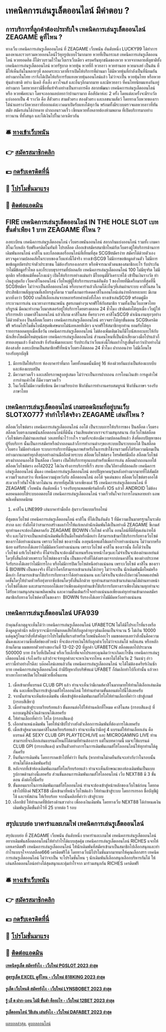 # เทคนิคการเล่นรูเล็ตออนไลน์ มีคำตอบ ?
## การบริการที่ลูกค้าต้องประทับใจ เทคนิคการเล่นรูเล็ตออนไลน์ ZEAGAME ดูที่ไหน ?
ทางเว็บ เทคนิคการเล่นรูเล็ตออนไลน์ ที่ ZEAGAME เว็บพนัน อันดับหนึ่ง LUCKY99 ได้ทำการมองหาและรวบรวมหวยออนไลน์ไว้ทุกรูปแบบไว้มากมาย หวยที่เป็นกระแส เทคนิคการเล่นรูเล็ตออนไลน์ หวยยอดฮิต ก็ได้รวบรวมไว้ในเว็บเราเว็บเดียว ครบครันทุกชนิดของหวย หวยจากหลายสัญชาติทั้ง เทคนิคการเล่นรูเล็ตออนไลน์ หวยรัฐบาล หวยหุ้น หวยยี่กี หวยลาว หวยฮานอย หวยมาเลย์ เป็นต้น ที่มีให้เห็นกันในหลายๆที่ ตลอดระยะเวลาที่เราเปิดให้บริการที่ผ่านมา ได้มีหวยหุ้นที่กำลังเป็นที่นิยมกันอย่างมากในไทย เราจึงได้เปิดให้บริการรับแทงหวยหุ้นออนไลน์แล้ว ไม่ว่าจะเป็น หวยหุ้นไทย หรือหวยหุ้นต่างชาติ อย่าง นิเคอิ ฮั่งเส็ง ดาวโจนส์ และอื่นๆอีกมากมาย และมีหวยลาว ที่คนไทยนิยมแทงกันอยู่อย่างมาก โดยหวยลาวมีชื่อที่แท้จริงอย่างเป็นทางการคือ สลากพัฒนา เทคนิคการเล่นรูเล็ตออนไลน์ หรือ หวยพัดทะนา โดยจะออกผลบ่อยกว่าบ้านเรามาก คือสัปดาห์ละ 2 ครั้ง โดยแต่ละครั้งจะมีรางวัลแบ่งออกเป็น 4 รางวัล คือ สี่ตัวตรง สามตัวตรง สองตัวตรง และเลขนามสัตว์ โดยทางเว็บหวยของเราได้นำผลรางวัลหวยลาวที่ออกแต่ละงวดมาเปิดรับแทงได้ทุกวัน พร้อมทั้งมีระบบตรวจผลหวยลาวที่ทันสมัย สมัครเล่นได้ง่ายดาย ฝากถอนรวดเร็ว เซียนหวยทั้งหลายต้องห้ามพลาด ที่เปิดบริการมาอย่างยาวนาน ที่ทั้งสนุก และได้เงินไปในเวลาเดียวกัน

## 🛎 [ทางเข้าเว็บพนัน](https://bit.ly/3SdLNi2)
## 👉 [สมัครสมาชิกคลิก](https://bit.ly/3SdLNi2)
## 💵 [กดรับเครดิตที่นี่](https://bit.ly/3dyRKHj)
## 👑 [โปรโมชั่นมาแรง](https://bit.ly/3dyRKHj)
## 📱 [ติดต่อแอดมิน](https://bit.ly/3dyRKHj)

## FIRE เทคนิคการเล่นรูเล็ตออนไลน์ IN THE HOLE SLOT เบทขั้นต่ำเพียง 1 บาท ZEAGAME ที่ไหน ?
ลงทะเบียน เทคนิคการเล่นรูเล็ตออนไลน์ เว็บตรงพนันออนไลน์ สลากกินแบ่งออนไลน์ รวมทั้ง เกมคาสิโนเว็บหลัก รับฟรีเครดิตในทันที โปรสล็อต
เลือกเข้าสมัครสมาชิกใหม่กับเว็บตรงผู้ให้บริการด้านการเดิมพันออนไลน์ คาสิโน และก็ลอตเตอรี่ออนไลน์ที่เยี่ยมที่สุด SCG9สมัครง่าย สมัครได้ด้วยตัวเอง ตรวจดูความปลอดภัยในระบบของเว็บแห่งนี้ได้จริง ทางเข้าSCG9 ไม่มีการขอข้อมูลส่วนตัว ไม่มีการขอข้อมูลบัตรประจำตัวประชาชน ไม่ต้องรับรองเอกสาร หรือพิจารณาตัวตนของสมาชิกอะไร รับประกันว่าไม่มีข้อมูลรั่วไหล และก็ระบบธุรกรรมที่ปลอดภัย เทคนิคการเล่นรูเล็ตออนไลน์ 100 ไม่มีทุจริต ไม่มีตุกติก หรือข้อแม้ที่คดโกงแน่ๆ เปิดให้บริการอย่างแม่นยำ มีใบอนุมัติวิเคราะห์ได้
เข้าปั้นเงินรางวัล ทำเงินสูงสุดกับ เว็บคาสิโนออนไลน์ เว็บใหญ่ผู้ให้บริการแบรนด์อันดับ 1 ของไทยที่มีเครือมากที่สุดที่นี้ SCG9สมัคร ไม่ว่าจะเป็นสล็อตออนไลน์ หรือบาคาร่าแล้วก็เกมโต๊ะอื่นๆที่เล่นผ่านระบบ คาสิโนสด ในประสิทธิภาพสัญญาณที่เสถียรสูงก็ตาม รวมทั้งเกมอาร์เคดคาสิโนออนไลน์เล่นง่ายอีกเยอะแยะ มีเกมมากยิ่งกว่า 5000 เกมให้เลือกเล่นจากหลายร้อยค่ายดังทั้งโลก ทางเข้าเล่นSCG9 พร้อมคู่มือกระบวนการเล่น แนวทางการชนะพนัน สูตรเกมต่างๆแจกฟรีให้กับสมาชิก รวมทั้งเป็นเว็บภาษาไทยบริบูรณ์ มีคณะทำงานเว็บมาสเตอร์อยู่ให้บริการโดยตรงตลอด 24 ชั่วโมง เข้าติดต่อได้ทุกเมื่อ
เว็บผู้ให้บริการหลัก เกมคาสิโนออนไลน์ แล้วก็เกม คาสิโนสด ที่ครบวงจร คาสิโนSCG9 ดำเนินงานทุกๆอย่างได้ด้วยตัวเอง ปั่นสล็อตเว็บตรง เทคนิคการเล่นรูเล็ตออนไลน์ ตรวจตราได้ทุกขั้นตอน SCG9เครดิตฟรี พร้อมโปรโมชั่นโบนัสสุดพิเศษมากไม่น้อยเลยทีเดียว แจกฟรีให้สมาชิกทุกท่าน ยอมรับได้ทุกรายการตลอดทุกเมื่อเชื่อวัน เทคนิคการเล่นรูเล็ตออนไลน์ ไม่ต้องเพิ่มเติมเงินก็มีโบนัสเยอะแยะให้กับนักเสี่ยงโชคมือใหม่ทุนน้อย เทคนิคการเล่นรูเล็ตออนไลน์ ส่วนคนไหนที่เป็นนักเสี่ยงดวงมือโปรแล้วก็สายลงทุนแล้ว ยิ่งฝากเข้า ยิ่งรับเพิ่มเยอะแยะ รับประกันว่าเว็บแห่งนี้ให้ผลกำไรสูงขึ้นยิ่งกว่าเป้าอย่างไม่ต้องสงสัย ลงทะเบียนเป็นสมาชิกฟรีที่หน้าเว็บตรงได้ตลอด 24 ชั่วโมง ฝากถอนง่าย ไม่มีเงื่อนไข รองรับทุกบัญชี
1. มีการเปิดให้บริการ ห้องบาคาร่าที่มาก โดยทั้งหมดนั้นมีอยู่ 16 ห้องด้วยกันแบ่งเป็นห้องแบบบีบ และห้องแบบสปิน
2. มีความรวดเร็ว และเสถียรภาพสูงอยู่เสมอ ไม่ว่าจะเป็นการฝากถอน การโอนเงินเข้า การดูเค้าไพ่ การอ่านเค้าไพ่ ก็มีความรวดเร็ว
3. ในเว็บนี้ไม่มีความซับซ้อน มีความเรียบง่าย ฟังก์ชันการทำงานครบสมบูรณ์ ฟังก์ชันภาษา รองรับภาษาไทย

## เทคนิคการเล่นรูเล็ตออนไลน์ เกมยอดนิยมที่อยู่บนเว็บ SLOTXO777 ทำกำไรได้จริงว ZEAGAME เล่นที่ไหน ?
สล็อตเว็บไซต์ตรง เทคนิคการเล่นรูเล็ตออนไลน์ ออโต้ เป็นระบบการให้บริการของ ปั่นสล็อต เว็บตรง สล็อตเว็บตรงเกมพนันสล็อตออนไลน์ที่ดีนั้น เว้นเสียแต่พวกเราจะร่วมสนุกสนาน กับเว็บไซต์สล็อต เว็บไซต์ตรงไม่ผ่านเอเย่นต์ วอเลทที่น่าไว้วางใจ รวมทั้งจะต้องมีความปลอดภัยแล้ว สิ่งที่ตอบปัญหาของผู้รับบริการ นั้นเป็นการสมัครหรือฝากถอนแล้วก็การทำงานต่างๆของระบบเป็นระบบออโต้ ปั่นสล็อต เว็บตรง ไม่มีอย่างน้อย ระบบการบริการที่มีคุณภาพสำหรับในการเข้าใช้งานรวมทั้งได้รับความนิยมเป็นอย่างมากแถมทำทุกสิ่งทุกอย่างผ่านมือถือด้วยระบบ สล็อตเว็บไซต์ตรง โทรศัพท์มือถือ สล็อตเว็บไซต์ตรงฝากถอนออโต้ ปั่นสล็อต เว็บตรง เปิดให้บริการทุกแบบสำหรับเพื่อการเล่น สล็อตฝากถอนออโต้ สล็อตเว็บไซต์ตรง ออโต้2022 ได้เงินจริงการบริการที่เร็ว สบาย เป็นวิถีทางที่ปลอดภัย เทคนิคการเล่นรูเล็ตออนไลน์ มั่นคง เทคนิคการเล่นรูเล็ตออนไลน์ ตอบปัญหาคนรุ่นหลังอย่างมากมายที่ได้สัมผัสความเร็วแสงสว่าง ที่เหนือความมุ่งหวังกับ สล็อตออนไลน์ ออโต้ จุดเด่นของ สล็อตเว็บไซต์ตรงออโต้ สะดวกเร็วทันใจใช้เวลาไม่นาน สบายที่สุดใช้เวลาเพียงแค่ 15 เทคนิคการเล่นรูเล็ตออนไลน์ ที่ ZEAGAME เว็บพนัน อันดับหนึ่ง วิ รองรับทุกแพลตฟอร์มอีกทั้ง IOS แล้วก็ ANDROID ไม่ต้องคอยคนตอบใช้ระบบออตอบโต้ เทคนิคการเล่นรูเล็ตออนไลน์ รวดเร็วทันใจกว่าการโอนหลายเท่า แอพพลิเคชั่นยอดนิยม
1. คาสิโน LINE999 เล่นบาคาร่ามือถือ ลุ้นรางวัลแบบเรียลไทม์

ที่สุดขอเว็บไซต์ เทคนิคการเล่นรูเล็ตออนไลน์ คาสิโน ที่ได้เป็นอันดับ 1 ที่มีความเป็นมาตรฐานในระดับสากล และ ยังถือได้ว่าสามารถสร้างผลกำไรให้แก่เหกล่านักเดิมพันได้เป็นอย่างดี ZEAGAME ซีเกมส์ ทุกท่านคงจะต้องไม่พลาดกับ ZEAGAME BIOWIN เว็บไซต์ คาสิโน ออนไลน์ที่ดีที่สุดเล่นง่ายได้จริง และไม่ว่าจะเป็นเหล่านักเดิมพันที่เป็นมือใหม่หรือมือเก่า ก็สามารถเข้ามาใช้บริการกับทางเว็บไซต์ของเราได้อย่างแน่นอน เพราะเว็บไซต์ ของเรานั้น ลงทุนน้อยแต่ได้ผลกำไรอย่างแน่นอน ไม่ว่ามากหรือน้อย แต่รับรองได้เลยว่าไม่มีผิดหวังอย่างแน่นอน เพราะเว็บไซต์ คาสิโน ของเรานั้น ถือได้ว่าเป็นเว็บไซต์ แท้เว็บไซต์จริง ที่ไม่จำเป็นจะต้องมีตัวแทนหรือนายหน้าใดๆและไม่จำเป็นจะต้องผ่านเอเย่นต์ใดๆทั้งสิ้นอีกด้วยเพราะเว็บไซต์ของเรานั้น เป็นของจริงที่ได้ส่งตรงมาจากบ่อนคาสิโน ของต่างประเทศ จึงรับรองได้เลยว่าไม่มีการโกง หรือไม่มีการปิดเว็บไซต์หนีอย่างแน่นอน เพราะเว็บไซต์ คาสิโน ของเรานี้ BIOWIN เป็นของจริง ที่ไม่ว่าใครก็สามารถเข้ามาเล่นได้ง่ายๆ ไม่ว่าจะเป็น นักเดิมพันมือใหม่หรือมือเก่า ก็สามารถเข้ามาใช้บริการกับทางเราได้อย่างแน่นอน และไม่จำเป็นจะต้องไปดาวน์โหลดแอปพลิเคชั้นใดๆให้ปวดหัวหรือยุ่งยากซับซ้อนใดๆทั้งสิ้นอีกด้วย ทุกท่านสามารถเข้ามาเล่นเกมได้ผ่านทางหน้าเว็บไซต์ได้เลย และสามารถบอกได้เลยว่าเพียงแค่ทุกท่านเข้าใช้บริการกับทางเราเพียงไม่นานทุกท่านจะได้รับความสนุกสนานเพลิดเพลิน และความตื่นเต้นเร้าใจอย่างแน่นนอเพียงแค่ทุกท่านเข้ามากดสมัครสมาชิกกับทางเว็บไซต์คาสิโนของเรา  BIOWIN รับรองได้เลยว่าไม่มีผิดหวังอย่างแน่นอน

## เทคนิคการเล่นรูเล็ตออนไลน์ UFA939
ถ้าคุณสังเกตุดูจะเห็นได้ว่า เทคนิคการเล่นรูเล็ตออนไลน์ UFABETCN ไม่ได้มีโปรอะไรที่แรงหรือดึงดูดลูกค้านัก หลักๆเราจะมีการคืนยอดเสียให้กับลูกค้าทุกๆต้นเดือนเป็นจำนวน 5 ไม่เกิน 10000 แต่คุณรู้ไหมว่าสิ่งที่สำคัญกว่าโปรโมชั่นที่แรงสำหรับเว็บพนันคืออะไร ผมขอตอบเลยว่าสิ่งนั้นคือความมั่นคงและความซื่อสัตย์ของหัวหน้า ที่จะต้องจ่ายเงินให้กับลูกค้าเว็บไม่ว่าจะเล่นได้ หลักแสน หรือหลักล้านก็ตาม
ผมขอยกตัวอย่างของวันที่ 13-02-20 ที่ลูกค้า UFABETCN สล็อตแตกไปประมาณ 500000 บาท ถ้าเว็บที่เปิดใหม่ หรือเว็บเล็กที่แจกโปรเอยะคุณคิดว่าจะเกิดอะไรขึ้น เทคนิคการเล่นรูเล็ตออนไลน์ เจ้งไงครับ แล้วถ้าจะจ่ายลูกค้าละจะหาเงินจากไหน คงหาไม่ได้ในวัน 2 วันแน่ๆ อ่าว คราวนี้ทำอย่างไรดีละ บล๊อคไลน์เลยแล้วกัน เทคนิคการเล่นรูเล็ตออนไลน์ จะได้ไม่ต้องเครียร์เงินซักบาท เทคนิคการเล่นรูเล็ตออนไลน์ ถ้ามีปัญหากับบริษัทแม่ UFABET ก็ล้มเลิกทำไปก็เท่านั้น แล้วหาทางหาโอกาศเปิดเว็บใหม่ด้วยชื่ออื่นแทน
1. เมื่อเข้ามาที่แบรนด์ CLUB GPI แล้ว ท่านจะเห็นว่ามีเกมส์คาสิโนมากมายให้ท่านได้เลือกเล่นเดิมพัน และเพื่อเป็นการเข้าสู่เกมส์ไฮโลออนไลน์ ให้ท่านทำตามขั้นตอนต่อไปนี้ได้เลยครับ
2. จากนั้นท่านจะเห็นห้องเดิมพัน เพื่อเข้าสู่ห้องเดิมพันเกมส์ไฮโลให้ท่านเลือกที่คำว่า เข้าสู่เกมส์ (กรอบสีเขียว)
3. เมื่อท่านเข้าสู่ระบบเรียบร้อยแล้ว ขั้นตอนต่อไปให้ท่านคลิกที่โหมด คาสิโนสด (กรอบสีแดง) ที่แถบเมนูสีน้ำเงินด้านบนได้เลยครับ
4. ให้ท่านเลือกที่คำว่า ไฮโล (กรอบสีแดง)
5. เลือกตำแหน่งเดิมพัน โดยให้นำชิปไปวางยังตัวเลือกการเดิมพันที่ต้องการได้เลยครับ
6. เมื่อเข้าสู่หมวดเกมคาสิโนสดเรียบร้อยแล้ว ท่านจะเห็นว่ามีอยู่ 4 แบรนด์ให้ท่านเลือกเล่น คือแบรนด์ AE SEXY CLUB GPI PLAYTECHLIVE และ MICROGAMING LIVE ท่านสามารถที่จะเลือกเล่นแบรนด์ไหนก็ได้ตามที่ท่านต้องการ แต่ในบทความนี้ ผมจะใช้แบรนด์ CLUB GPI (กรอบสีแดง) มาเป็นตัวอย่างการในการเดิมพันเกมส์ไฮโลออนไลน์ให้ทุกท่านได้ดูกันครับ
7. ยืนยันการเดิมพัน โดยการกดเข้าไปที่คำว่า ยืนยัน (หากท่านไม่กดยืนยันจะเท่ากับว่าในรอบนั้นท่านไม่ได้ลงเดิมพันครับ)
8. หลังจากที่เข้าห้องเดิมพันเกมส์ไฮโลเรียบร้อยแล้ว ท่านจะเห็นลักษณะของห้องเดิมพันเป็นแบบรูปภาพด้านล่างนี้เลยครับ ส่วนขั้นตอนการเดิมพันเกมส์ไฮโลออนไลน์ เว็บ NEXT88 มี 3 ขั้นตอน ดังต่อไปนี้ครับ
9. ขั้นตอนแรกในการเดิมพันเกมส์ไฮโลออนไลน์ ท่านจะต้องเข้าสู่หน้าหลักของเว็บไซต์ก่อน โดยกดเข้าไปที่ลิงค์ NEXT88 เมื่อเข้ามาที่หน้าเว็บไซต์แล้ว ให้ท่านเข้าสู่ระบบ โดยการกรอก ชื่อบัญชีผู้ใช้ และรหัสผ่าน ให้เรียบร้อย จากนั้นคลิกที่คำว่า เข้าสู่ระบบ
10. เลือกชิป ให้ท่านกดที่ชิปตรงด้านขวาล่าง เพื่อลงเงินเดิมพัน โดยทางเว็บ NEXT88 ได้กำหนดเงินเดิมพันรูเล็ตขั้นต่ำไว้ที่ 25 บาทต่อ 1 รอบ

## สรุปแบบย่อ บาคาร่าและเกมไพ่ เทคนิคการเล่นรูเล็ตออนไลน์
สรุปแบบย่อ ที่ ZEAGAME เว็บพนัน อันดับหนึ่ง บาคาร่าและเกมไพ่ เทคนิคการเล่นรูเล็ตออนไลน์ อยากเดิมพันสล็อตออนไลน์ให้ทำกำไรได้แบบสุดคุ้ม เทคนิคการเล่นรูเล็ตออนไลน์ RICHES แจกให้เลยเครดิตฟรี เทคนิคการเล่นรูเล็ตออนไลน์ ให้นักเดิมพันที่สมัครเข้ามาเป็นสมาชิกไปเลือกสนุกและทำกำไรแบบจุใจจากสล็อต666 เครดิตฟรีได้ โดยทางเว็บมีโปรโมชั่นมากมายมาให้คุณเลือกสรร เทคนิคการเล่นรูเล็ตออนไลน์ ไม่ว่าจะเป็น
จะโปรโมชั่นไหน ๆ นักเดิมพันก็เลือกสนุกเลือกบริหารกันได้ ให้เล่นสล็อตออนไลน์อย่างได้สุดสนุกและคุ้มกำไรจาก มาร่วมสนุกกัน RICHES เครดิตฟรี

## 🛎 [ทางเข้าเว็บพนัน](https://bit.ly/3SdLNi2)
## 👉 [สมัครสมาชิกคลิก](https://bit.ly/3SdLNi2)
## 💵 [กดรับเครดิตที่นี่](https://bit.ly/3dyRKHj)
## 👑 [โปรโมชั่นมาแรง](https://bit.ly/3dyRKHj)
## 📱 [ติดต่อแอดมิน](https://bit.ly/3dyRKHj)

#### [เทคนิครูเล็ต สมัครยังไง - เว็บใหม่ PGSLOT 2023 ล่าสุด](https://atom.io/themes/เทคนิครูเล็ต%20สมัครยังไง%20-%20เว็บใหม่%20pgslot%202023%20ล่าสุด)
#### [สูตรรูเล็ต EXCEL ดูที่ไหน - เว็บใหม่ 818KING 2023 ล่าสุด](https://atom.io/themes/สูตรรูเล็ต%20excel%20ดูที่ไหน%20-%20เว็บใหม่%20818king%202023%20ล่าสุด)
#### [รูเล็ต เว็บไหนดี สมัครยังไง - เว็บใหม่ LYNSBOBET 2023 ล่าสุด](https://atom.io/themes/รูเล็ต%20เว็บไหนดี%20สมัครยังไง%20-%20เว็บใหม่%20lynsbobet%202023%20ล่าสุด)
#### [รู้ เล็ ต ฝาก-ถอน ไม่มี ขั้นต่ำ คืออะไร - เว็บใหม่ 12BET 2023 ล่าสุด](https://atom.io/themes/รู้%20เล็%20ต%20ฝาก-ถอน%20ไม่มี%20ขั้นต่ำ%20คืออะไร%20-%20เว็บใหม่%2012bet%202023%20ล่าสุด)
#### [รูเล็ตออนไลน์ วิธีเล่น เล่นยังไง - เว็บใหม่ DAFABET 2023 ล่าสุด](https://atom.io/themes/รูเล็ตออนไลน์%20วิธีเล่น%20เล่นยังไง%20-%20เว็บใหม่%20dafabet%202023%20ล่าสุด)

[ผลบอลล่าสุด](https://siamsport.tv "ผลบอลล่าสุด"), [ดูบอลออนไลน์](https://siamsport.tv/ดูบอลสด "ดูบอลออนไลน์")